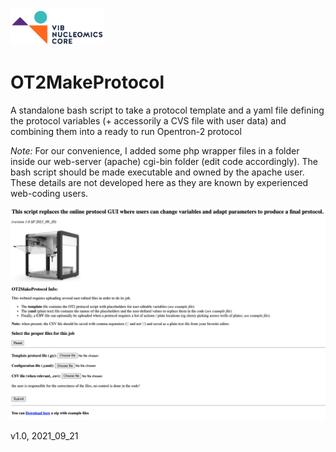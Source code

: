 <img src="https://raw.githubusercontent.com/Nucleomics-VIB/Opentrons/main/pictures/NC_logo.png" width=150px>

# OT2MakeProtocol

A standalone bash script to take a protocol template and a yaml file defining the protocol variables (+ accessorily a CVS file with user data) and combining them into a ready to run Opentron-2 protocol

*Note:* For our convenience, I added some php wrapper files in a folder inside our web-server (apache) cgi-bin folder (edit code accordingly). The bash script should be made executable and owned by the apache user. These details are not developed here as they are known by experienced web-coding users.

<img src="https://raw.githubusercontent.com/Nucleomics-VIB/Opentrons/main/pictures/OT2MakeProtocol.png" width=900px>

v1.0, 2021_09_21